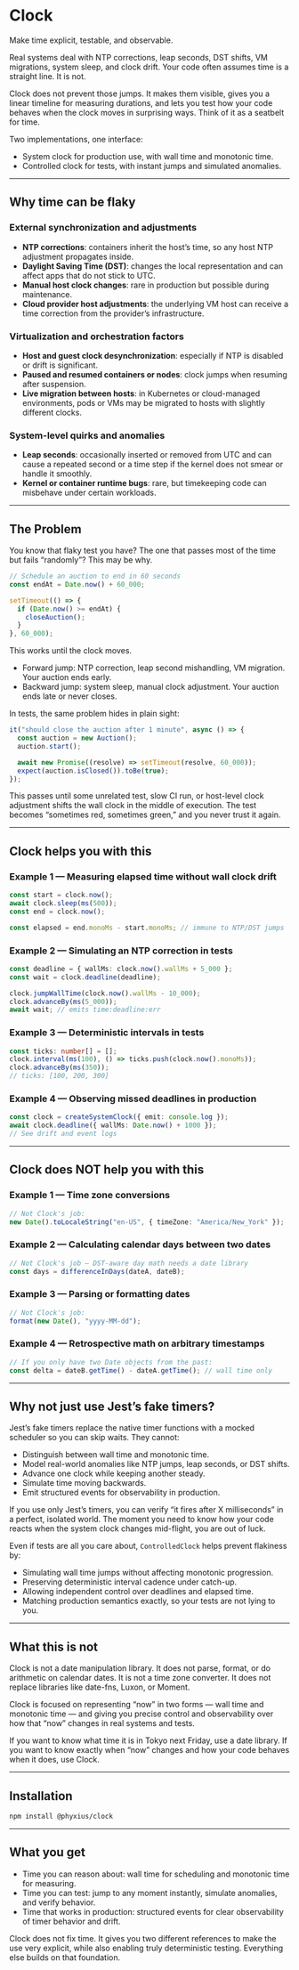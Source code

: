 # Clock

Make time explicit, testable, and observable.

Real systems deal with NTP corrections, leap seconds, DST shifts, VM migrations, system sleep, and clock drift. Your code often assumes time is a straight line. It is not.

Clock does not prevent those jumps. It makes them visible, gives you a linear timeline for measuring durations, and lets you test how your code behaves when the clock moves in surprising ways. Think of it as a seatbelt for time.

Two implementations, one interface:

- System clock for production use, with wall time and monotonic time.
- Controlled clock for tests, with instant jumps and simulated anomalies.

---

## Why time can be flaky

### External synchronization and adjustments

- **NTP corrections**: containers inherit the host’s time, so any host NTP adjustment propagates inside.
- **Daylight Saving Time (DST)**: changes the local representation and can affect apps that do not stick to UTC.
- **Manual host clock changes**: rare in production but possible during maintenance.
- **Cloud provider host adjustments**: the underlying VM host can receive a time correction from the provider’s infrastructure.

### Virtualization and orchestration factors

- **Host and guest clock desynchronization**: especially if NTP is disabled or drift is significant.
- **Paused and resumed containers or nodes**: clock jumps when resuming after suspension.
- **Live migration between hosts**: in Kubernetes or cloud-managed environments, pods or VMs may be migrated to hosts with slightly different clocks.

### System-level quirks and anomalies

- **Leap seconds**: occasionally inserted or removed from UTC and can cause a repeated second or a time step if the kernel does not smear or handle it smoothly.
- **Kernel or container runtime bugs**: rare, but timekeeping code can misbehave under certain workloads.

---

## The Problem

You know that flaky test you have? The one that passes most of the time but fails “randomly”? This may be why.

```ts
// Schedule an auction to end in 60 seconds
const endAt = Date.now() + 60_000;

setTimeout(() => {
  if (Date.now() >= endAt) {
    closeAuction();
  }
}, 60_000);
```

This works until the clock moves.

- Forward jump: NTP correction, leap second mishandling, VM migration. Your auction ends early.
- Backward jump: system sleep, manual clock adjustment. Your auction ends late or never closes.

In tests, the same problem hides in plain sight:

```ts
it("should close the auction after 1 minute", async () => {
  const auction = new Auction();
  auction.start();

  await new Promise((resolve) => setTimeout(resolve, 60_000));
  expect(auction.isClosed()).toBe(true);
});
```

This passes until some unrelated test, slow CI run, or host-level clock adjustment shifts the wall clock in the middle of execution. The test becomes “sometimes red, sometimes green,” and you never trust it again.

---

## Clock helps you with this

### Example 1 — Measuring elapsed time without wall clock drift

```ts
const start = clock.now();
await clock.sleep(ms(500));
const end = clock.now();

const elapsed = end.monoMs - start.monoMs; // immune to NTP/DST jumps
```

### Example 2 — Simulating an NTP correction in tests

```ts
const deadline = { wallMs: clock.now().wallMs + 5_000 };
const wait = clock.deadline(deadline);

clock.jumpWallTime(clock.now().wallMs - 10_000);
clock.advanceBy(ms(5_000));
await wait; // emits time:deadline:err
```

### Example 3 — Deterministic intervals in tests

```ts
const ticks: number[] = [];
clock.interval(ms(100), () => ticks.push(clock.now().monoMs));
clock.advanceBy(ms(350));
// ticks: [100, 200, 300]
```

### Example 4 — Observing missed deadlines in production

```ts
const clock = createSystemClock({ emit: console.log });
await clock.deadline({ wallMs: Date.now() + 1000 });
// See drift and event logs
```

---

## Clock does NOT help you with this

### Example 1 — Time zone conversions

```ts
// Not Clock's job:
new Date().toLocaleString("en-US", { timeZone: "America/New_York" });
```

### Example 2 — Calculating calendar days between two dates

```ts
// Not Clock's job — DST-aware day math needs a date library
const days = differenceInDays(dateA, dateB);
```

### Example 3 — Parsing or formatting dates

```ts
// Not Clock's job:
format(new Date(), "yyyy-MM-dd");
```

### Example 4 — Retrospective math on arbitrary timestamps

```ts
// If you only have two Date objects from the past:
const delta = dateB.getTime() - dateA.getTime(); // wall time only
```

---

## Why not just use Jest’s fake timers?

Jest’s fake timers replace the native timer functions with a mocked scheduler so you can skip waits. They cannot:

- Distinguish between wall time and monotonic time.
- Model real-world anomalies like NTP jumps, leap seconds, or DST shifts.
- Advance one clock while keeping another steady.
- Simulate time moving backwards.
- Emit structured events for observability in production.

If you use only Jest’s timers, you can verify “it fires after X milliseconds” in a perfect, isolated world. The moment you need to know how your code reacts when the system clock changes mid-flight, you are out of luck.

Even if tests are all you care about, `ControlledClock` helps prevent flakiness by:

- Simulating wall time jumps without affecting monotonic progression.
- Preserving deterministic interval cadence under catch-up.
- Allowing independent control over deadlines and elapsed time.
- Matching production semantics exactly, so your tests are not lying to you.

---

## What this is not

Clock is not a date manipulation library. It does not parse, format, or do arithmetic on calendar dates. It is not a time zone converter. It does not replace libraries like date-fns, Luxon, or Moment.

Clock is focused on representing “now” in two forms — wall time and monotonic time — and giving you precise control and observability over how that “now” changes in real systems and tests.

If you want to know what time it is in Tokyo next Friday, use a date library. If you want to know exactly when “now” changes and how your code behaves when it does, use Clock.

---

## Installation

```bash
npm install @phyxius/clock
```

---

## What you get

- Time you can reason about: wall time for scheduling and monotonic time for measuring.
- Time you can test: jump to any moment instantly, simulate anomalies, and verify behavior.
- Time that works in production: structured events for clear observability of timer behavior and drift.

Clock does not fix time. It gives you two different references to make the use very explicit, while also enabling truly deterministic testing. Everything else builds on that foundation.
